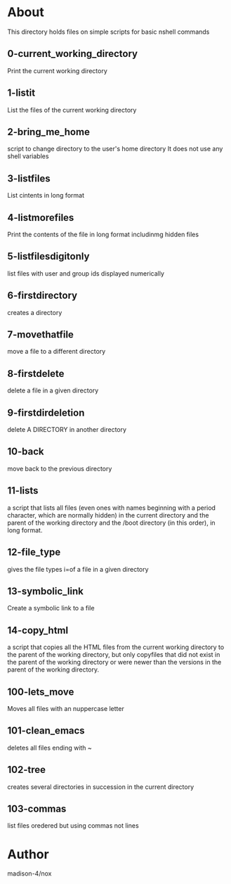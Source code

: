 # About
This directory holds files on simple scripts for basic nshell commands
## 0-current_working_directory
Print the current working directory
## 1-listit
List the files of the current working directory
## 2-bring_me_home
script to change directory to the user's home directory
It does not use any shell variables
## 3-listfiles
List cintents in long format
## 4-listmorefiles
Print the contents of the file in long format includinmg hidden files
## 5-listfilesdigitonly
list files with user and group ids displayed numerically
## 6-firstdirectory
creates a directory
## 7-movethatfile
move a file to a different directory
## 8-firstdelete
delete a file in a given directory
## 9-firstdirdeletion
delete A DIRECTORY in another directory
## 10-back
move back to the previous directory
## 11-lists
a script that lists all files (even ones with names beginning with a period character,
which are normally hidden) in the current
directory and the parent of the working directory and the /boot directory (in this order), in long format.
## 12-file_type
gives the file types i=of a file in a given directory
## 13-symbolic_link
Create a symbolic link to a file
## 14-copy_html
a script that copies all the HTML files from the current working directory
to the parent of the working directory, but only copyfiles that did not exist
in the parent of the working directory or were newer than
the versions in the parent of the working directory.
## 100-lets_move
Moves all files with an nuppercase letter
## 101-clean_emacs
deletes all files ending with ~
## 102-tree
creates several directories in succession in the current directory
## 103-commas
list files oredered but using commas not lines

# Author
madison-4/nox
